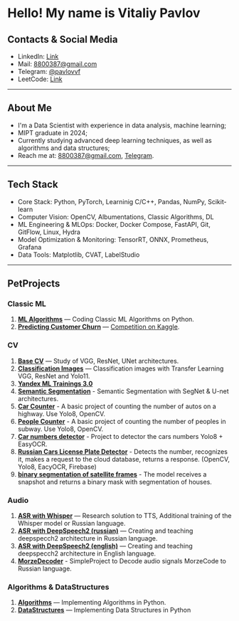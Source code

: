 # Hello! My name is Vitaliy Pavlov

## Contacts & Social Media
- LinkedIn: [Link](https://www.linkedin.com/in/talium/)
- Mail: 8800387@gmail.com
- Telegram: [@pavlovvf](https://t.me/pavlovvf)
- LeetCode: [Link](https://leetcode.com/u/TaliyIvanov/)

---

## About Me
- I'm a Data Scientist with experience in data analysis, machine learning;
- MIPT graduate in 2024;
- Currently studying advanced deep learning techniques, as well as algorithms and data structures;
- Reach me at: 8800387@gmail.com, [Telegram](https://t.me/pavlovvf).

---

## Tech Stack
- Core Stack: Python, PyTorch, Learninig C/C++, Pandas, NumPy, Scikit-learn
- Computer Vision: OpenCV, Albumentations, Classic Algorithms, DL
- ML Engineering & MLOps: Docker, Docker Compose, FastAPI, Git, GitFlow, Linux, Hydra
- Model Optimization & Monitoring: TensorRT, ONNX, Prometheus, Grafana
- Data Tools: Matplotlib, CVAT, LabelStudio

---

## PetProjects
### Classic ML
1. **[ML Algorithms](https://github.com/TaliyIvanov/AlgorithmsML)** — Coding Classic ML Algorithms on Python.
2. **[Predicting Customer Churn](https://github.com/TaliyIvanov/PetProjects/tree/main/ClassicML/01.A-Money)** — [
Competition on Kaggle](https://www.kaggle.com/competitions/adengi-internship).

### CV
1. **[Base CV](https://github.com/TaliyIvanov/CNN-with-PyTorch-VGG-ResNet-UNet-)** — Study of VGG, ResNet, UNet architectures.
2. **[Classification Images](https://github.com/TaliyIvanov/PetProjects/tree/main/CV/01.Classification_Images)** — Classification images with Transfer Learning VGG, ResNet and Yolo11.
3. **[Yandex ML Trainings 3.0](https://github.com/TaliyIvanov/PetProjects/tree/main/CV/02.ML%20trainings%203.0%20Yandex%20)**
4. **[Semantic Segmentation](https://github.com/TaliyIvanov/PetProjects/tree/main/CV/03.Semantic%20Segmentation)** - Semantic Segmentation with SegNet & U-net architectures.
5. **[Car Counter](https://github.com/TaliyIvanov/PetProjects/tree/main/CV/05.ObjectDetection/03.CarCounter)** - A basic project of counting the number of autos on a highway. Use Yolo8, OpenCV.
6. **[People Counter](https://github.com/TaliyIvanov/PetProjects/tree/main/CV/05.ObjectDetection/04.PeopleCounter)** - A basic project of counting the number of peoples in subway. Use Yolo8, OpenCV.
7. **[Car numbers detector](https://github.com/TaliyIvanov/PetProjects/tree/main/CV/06.CarNumbersWithYolo)** - Project to detector the cars numbers Yolo8 + EasyOCR.
8. **[Russian Cars License Plate Detector](https://github.com/TaliyIvanov/PetProjects/tree/main/CV/07.CarNumberPlates)** - Detects the number, recognizes it, makes a request to the cloud database, returns a response. (OpenCV, Yolo8, EacyOCR, Firebase)
9. **[binary segmentation of satellite frames](https://github.com/TaliyIvanov/PetProjects/tree/main/CV/08.Segmentation)** - The model receives a snapshot and returns a binary mask with segmentation of houses.

### Audio
1. **[ASR with Whisper](https://colab.research.google.com/drive/1Cq1whnNRWOI4RqNJjA2uWk5K7a_oWJnm?usp=sharing)** — Research solution to TTS, Additional training of the Whisper model or Russian language.
2. **[ASR with DeepSpeech2 (russian)](https://github.com/TaliyIvanov/PetProjects/tree/main/Audio/03.%20ASR)** — Creating and teaching deepspecch2 architecture in Russian language.
3. **[ASR with DeepSpeech2 (english)](https://github.com/TaliyIvanov/PetProjects/tree/main/Audio/04.ASR_DeepSpeech2_English)** — Creating and teaching deepspecch2 architecture in English language.
4. **[MorzeDecoder](https://github.com/TaliyIvanov/PetProjects/tree/main/Audio/05.MorzeDecoder)** - SimpleProject to Decode audio signals MorzeCode to Russian language.

### Algorithms & DataStructures
1. **[Algorithms](https://github.com/TaliyIvanov/Algorithms)** — Implementing Algorithms in Python.
2. **[DataStructures](https://github.com/TaliyIvanov/DataStructures)** — Implementing Data Structures in Python
